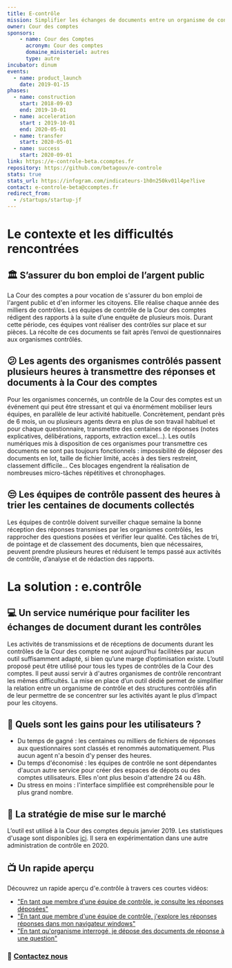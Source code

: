 ```yaml
---
title: E-contrôle
mission: Simplifier les échanges de documents entre un organisme de contrôle et les organisations contrôlées
owner: Cour des comptes
sponsors: 
    - name: Cour des Comptes
      acronym: Cour des comptes
      domaine_ministeriel: autres
      type: autre
incubator: dinum
events:
  - name: product_launch
    date: 2019-01-15
phases:
  - name: construction
    start: 2018-09-03
    end: 2019-10-01
  - name: acceleration
    start : 2019-10-01
    end: 2020-05-01
  - name: transfer
    start: 2020-05-01
  - name: success
    start: 2020-09-01
link: https://e-controle-beta.ccomptes.fr
repository: https://github.com/betagouv/e-controle
stats: true
stats_url: https://infogram.com/indicateurs-1h0n250kv01l4pe?live
contact: e-controle-beta@ccomptes.fr
redirect_from:
  - /startups/startup-jf
---
```


# Le contexte et les difficultés rencontrées

## 🏛 S’assurer du bon emploi de l’argent public
La Cour des comptes a pour vocation de s'assurer du bon emploi de l'argent public et d'en informer les citoyens. Elle réalise chaque année des milliers de contrôles. Les équipes de contrôle de la Cour des comptes rédigent des rapports à la suite d’une enquête de plusieurs mois. Durant cette période, ces équipes vont réaliser des contrôles sur place et sur pièces. La récolte de ces documents se fait après l’envoi de questionnaires aux organismes contrôlés.

## 😕 Les agents des organismes contrôlés passent plusieurs heures à transmettre des réponses et documents à la Cour des comptes
Pour les organismes concernés, un contrôle de la Cour des comptes est un événement qui peut être stressant et qui va énormément mobiliser leurs équipes, en parallèle de leur activité habituelle.
Concrètement, pendant près de 6 mois, un ou plusieurs agents devra en plus de son travail habituel et pour chaque questionnaire, transmettre des centaines de réponses (notes explicatives, délibérations, rapports, extraction excel…).
Les outils numériques mis à disposition de ces organismes pour transmettre ces documents ne sont pas toujours fonctionnels : impossibilité de déposer des documents en lot, taille de fichier limité, accès à des tiers restreint, classement difficile... Ces blocages engendrent la réalisation de nombreuses micro-tâches répétitives et chronophages.

## 😒 Les équipes de contrôle passent des heures à trier les centaines de documents collectés
Les équipes de contrôle doivent surveiller chaque semaine la bonne réception des réponses transmises par les organismes contrôlés, les rapprocher des questions posées et vérifier leur qualité. Ces tâches de tri, de pointage et de classement des documents, bien que nécessaires, peuvent prendre plusieurs heures et réduisent le temps passé aux activités de contrôle, d’analyse et de rédaction des rapports.

# La solution : e.contrôle

## 💻 Un service numérique pour faciliter les échanges de document durant les contrôles
Les activités de transmissions et de réceptions de documents durant les contrôles de la Cour des compte ne sont aujourd’hui facilitées par aucun outil suffisamment adapté, si bien qu’une marge d’optimisation existe.
L’outil proposé peut être utilisé pour tous les types de contrôles de la Cour des comptes. Il peut aussi servir à d'autres organismes de contrôle rencontrant les mêmes difficultés.
La mise en place d’un outil dédié permet de simplifier la relation entre un organisme de contrôle et des structures contrôlés afin de leur permettre de se concentrer sur les activités ayant le plus d’impact pour les citoyens.

## 🙌 Quels sont les gains pour les utilisateurs ?
- Du temps de gagné : les centaines ou milliers de fichiers de réponses aux questionnaires sont classés et renommés automatiquement. Plus aucun agent n'a besoin d'y penser des heures.
- Du temps d'économisé : les équipes de contrôle ne sont dépendantes d'aucun autre service pour créer des espaces de dépots ou des comptes utilisateurs. Elles n'ont plus besoin d'attendre 24 ou 48h.
- Du stress en moins : l'interface simplifiée est compréhensible pour le plus grand nombre.

## 🚀 La stratégie de mise sur le marché
L’outil est utilisé à la Cour des comptes depuis janvier 2019. Les statistiques d'usage sont disponibles [ici](https://infogram.com/indicateurs-1h0n250kv01l4pe?live).
Il sera en expérimentation dans une autre administration de contrôle en 2020.

## 📺 Un rapide aperçu
Découvrez un rapide aperçu d'e.contrôle à travers ces courtes vidéos:
- ["En tant que membre d'une équipe de contrôle, je consulte les réponses déposées"](https://drive.google.com/open?id=1mvntyQ0TwET-ENb_xRbc32RiAKu2KnBn)
- ["En tant que membre d'une équipe de contrôle, j'explore les réponses réponses dans mon navigateur windows"](https://drive.google.com/open?id=1IXCktxuOidKJYdsaoguYyO34gHxsOl5y)
- ["En tant qu'organisme interrogé, je dépose des documents de réponse à une question"](https://drive.google.com/open?id=1KPcRKKeS_HriJpciNE6GZmiuIF5OA-y2)

### 📧 [Contactez nous](mailto:e-controle@beta.gouv.fr)
